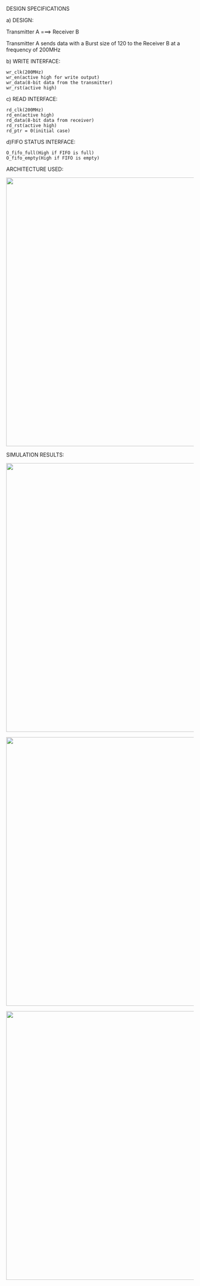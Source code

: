 DESIGN SPECIFICATIONS

a) DESIGN:

Transmitter A   ===>   Receiver B

Transmitter A sends data with a Burst size of 120 to the Receiver B at a frequency of 200MHz


b) WRITE INTERFACE:

	wr_clk(200MHz)
	wr_en(active high for write output)
	wr_data(8-bit data from the transmitter)
	wr_rst(active high)
	
c) READ INTERFACE:

	rd_clk(200MHz)
	rd_en(active high)
	rd_data(8-bit data from receiver)
	rd_rst(active high)
	rd_ptr = 0(initial case)

d)FIFO STATUS INTERFACE:
	
	O_fifo_full(High if FIFO is full)
	O_fifo_empty(High if FIFO is empty)



ARCHITECTURE USED:
<p align = "center">
  <img src="https://github.com/Sachind01/G16/assets/114092614/896c25b7-d2bb-4d43-b582-2d6d1b33cfd4" width="720px" Height="auto">
</p>

SIMULATION RESULTS:

<p align = "center">
  <img src="https://github.com/Sachind01/G16/assets/114092614/08bee78a-fe44-4f40-8282-f057d3a68557" width="720px" Height="auto">
</p>

<p align = "center">
  <img src="https://github.com/Sachind01/G16/assets/114092614/fc594129-7144-4110-8bf8-08b76848948a" width="720px" Height="auto">
</p>

<p align = "center">
  <img src="https://github.com/Sachind01/G16/assets/114092614/1b232871-f3a9-42b2-bfe4-70ffe8b3ca7a" width="720px" Height="auto">
</p>
